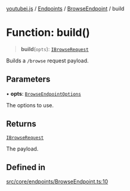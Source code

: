 [youtubei.js](../../../../../README.md) / [Endpoints](../../../README.md) / [BrowseEndpoint](../README.md) / build

# Function: build()

> **build**(`opts`): [`IBrowseRequest`](../../../../Types/type-aliases/IBrowseRequest.md)

Builds a `/browse` request payload.

## Parameters

• **opts**: [`BrowseEndpointOptions`](../../../../Types/type-aliases/BrowseEndpointOptions.md)

The options to use.

## Returns

[`IBrowseRequest`](../../../../Types/type-aliases/IBrowseRequest.md)

The payload.

## Defined in

[src/core/endpoints/BrowseEndpoint.ts:10](https://github.com/LuanRT/YouTube.js/blob/eb21af33db708f0355f4fb15881f5d4fabc7b06c/src/core/endpoints/BrowseEndpoint.ts#L10)
